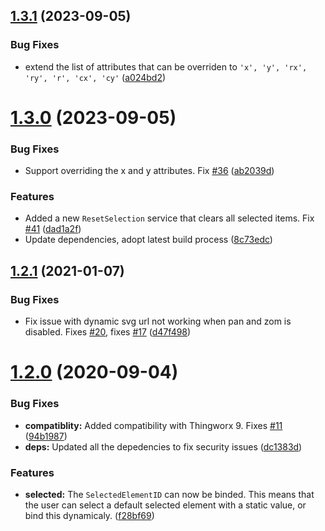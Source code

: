 ## [1.3.1](https://github.com/ptc-iot-sharing/SvgViewerWidgetTWX/compare/v1.3.0...v1.3.1) (2023-09-05)


### Bug Fixes

* extend the list of attributes that can be overriden to `'x', 'y', 'rx', 'ry', 'r', 'cx', 'cy'` ([a024bd2](https://github.com/ptc-iot-sharing/SvgViewerWidgetTWX/commit/a024bd28d07217f53d8d8391287841148c4ec99a))

# [1.3.0](https://github.com/ptc-iot-sharing/SvgViewerWidgetTWX/compare/v1.2.1...v1.3.0) (2023-09-05)


### Bug Fixes

* Support overriding the x and y attributes. Fix [#36](https://github.com/ptc-iot-sharing/SvgViewerWidgetTWX/issues/36) ([ab2039d](https://github.com/ptc-iot-sharing/SvgViewerWidgetTWX/commit/ab2039d5f55a99c1edb74d2f5a1c95f586198d56))


### Features

* Added a new `ResetSelection` service that clears all selected items. Fix [#41](https://github.com/ptc-iot-sharing/SvgViewerWidgetTWX/issues/41) ([dad1a2f](https://github.com/ptc-iot-sharing/SvgViewerWidgetTWX/commit/dad1a2f3651b869e7d41f5464819d14a280b20ce))
* Update dependencies, adopt latest build process ([8c73edc](https://github.com/ptc-iot-sharing/SvgViewerWidgetTWX/commit/8c73edc5262e878f5fdc983c2125e0c17674ad2d))

## [1.2.1](https://github.com/ptc-iot-sharing/SvgViewerWidgetTWX/compare/v1.2.0...v1.2.1) (2021-01-07)


### Bug Fixes

* Fix issue with dynamic svg url not working when pan and zom is disabled. Fixes [#20](https://github.com/ptc-iot-sharing/SvgViewerWidgetTWX/issues/20), fixes [#17](https://github.com/ptc-iot-sharing/SvgViewerWidgetTWX/issues/17) ([d47f498](https://github.com/ptc-iot-sharing/SvgViewerWidgetTWX/commit/d47f4984d45535d092cb2deec555a42b51058f02))

# [1.2.0](https://github.com/ptc-iot-sharing/SvgViewerWidgetTWX/compare/v1.1.2...v1.2.0) (2020-09-04)


### Bug Fixes

* **compatiblity:** Added compatibility with Thingworx 9. Fixes [#11](https://github.com/ptc-iot-sharing/SvgViewerWidgetTWX/issues/11) ([94b1987](https://github.com/ptc-iot-sharing/SvgViewerWidgetTWX/commit/94b1987cad63272bad1fd1b952ab2899a26fa37d))
* **deps:** Updated all the depedencies to fix security issues ([dc1383d](https://github.com/ptc-iot-sharing/SvgViewerWidgetTWX/commit/dc1383d9f7d9d6a869bd45c61d4750dcb62003b3))


### Features

* **selected:** The `SelectedElementID` can now be binded. This means that the user can select a default selected element with a static value, or bind this dynamicaly. ([f28bf69](https://github.com/ptc-iot-sharing/SvgViewerWidgetTWX/commit/f28bf696cefa2faaebfc0723776e4692ef3b2c18))
